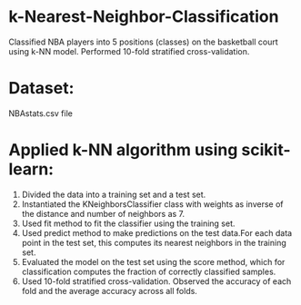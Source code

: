 # k-Nearest-Neighbor-Classification
Classified NBA players into 5 positions (classes) on the basketball court using k-NN model. Performed 10-fold stratified cross-validation.

# Dataset: 
NBAstats.csv file

# Applied k-NN algorithm using scikit-learn:
1) Divided the data into a training set and a test set.
2) Instantiated the KNeighborsClassifier class with weights as inverse of the distance and number of neighbors as 7.
3) Used fit method to fit the classifier using the training set.
4) Used predict method to make predictions on the test data.For each data point in the test set, this computes its nearest neighbors in the training set.
5) Evaluated the model on the test set using the score method, which for classification computes the fraction of correctly classified samples.
6) Used 10-fold stratified cross-validation. Observed the accuracy of each fold and the average accuracy across all folds.
